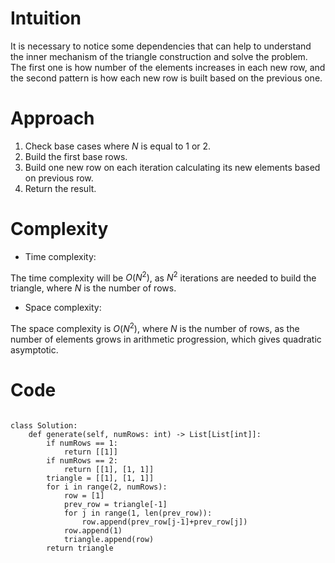
# Intuition
<!-- Describe your first thoughts on how to solve this problem. -->
It is necessary to notice some dependencies that can help to understand the inner mechanism of the triangle construction and solve the problem. The first one is how number of the elements increases in each new row, and the second pattern is how each new row is built based on the previous one.

# Approach
<!-- Describe your approach to solving the problem. -->
1. Check base cases where $N$ is equal to $1$ or $2$.
2. Build the first base rows.
3. Build one new row on each iteration calculating its new elements based on previous row.
4. Return the result.


# Complexity
- Time complexity:
<!-- Add your time complexity here, e.g. $$O(n)$$ -->
The time complexity will be $O(N^2)$, as $N^2$ iterations are needed to build the triangle, where $N$ is the number of rows.

- Space complexity:
<!-- Add your space complexity here, e.g. $$O(n)$$ -->
The space complexity is $O(N^2)$, where $N$ is the number of rows, as the number of elements grows in arithmetic progression, which gives quadratic asymptotic.

# Code
```

class Solution:
    def generate(self, numRows: int) -> List[List[int]]:
        if numRows == 1:
            return [[1]]
        if numRows == 2:
            return [[1], [1, 1]]
        triangle = [[1], [1, 1]]
        for i in range(2, numRows):
            row = [1]
            prev_row = triangle[-1]
            for j in range(1, len(prev_row)):
                row.append(prev_row[j-1]+prev_row[j])
            row.append(1)
            triangle.append(row)
        return triangle

```
